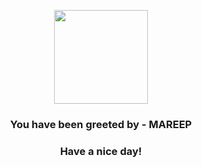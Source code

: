 <p align="center">
            <img src="https://raw.githubusercontent.com/PokeAPI/sprites/master/sprites/pokemon/179.png" width="150" height="150">
          </p>
          <h3 align="center">You have been greeted by - <b>MAREEP</b></h3>
          <h3 align="center">Have a nice day!</h3>
